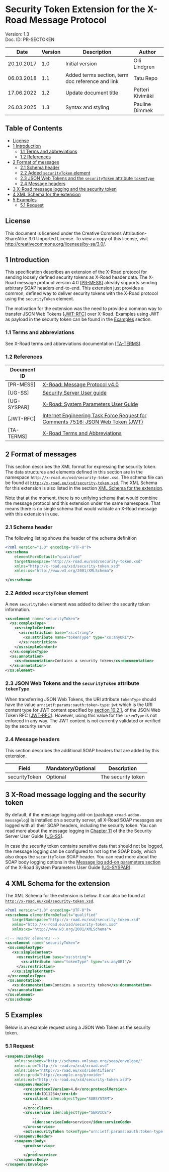 # Security Token Extension for the X-Road Message Protocol

Version: 1.3  
Doc. ID: PR-SECTOKEN

| Date       | Version | Description                                      | Author           |
|------------|---------|--------------------------------------------------|------------------|
| 20.10.2017 | 1.0     | Initial version                                  | Olli Lindgren    |
| 06.03.2018 | 1.1     | Added terms section, term doc reference and link | Tatu Repo        |
| 17.06.2022 | 1.2     | Update document title                            | Petteri Kivimäki |
| 26.03.2025 | 1.3     | Syntax and styling                               | Pauline Dimmek   |

## Table of Contents

<!-- toc -->

- [License](#license)
- [1 Introduction](#1-introduction)
  * [1.1 Terms and abbreviations](#11-terms-and-abbreviations)
  * [1.2 References](#12-references)
- [2 Format of messages](#2-format-of-messages)
  * [2.1 Schema header](#21-schema-header)
  * [2.2 Added `securityToken` element](#22-added-securitytoken-element)
  * [2.3 JSON Web Tokens and the `securityToken` attribute `tokenType`](#23-json-web-tokens-and-the-securitytoken-attribute-tokentype)
  * [2.4 Message headers](#24-message-headers)
- [3 X-Road message logging and the security token](#3-x-road-message-logging-and-the-security-token)
- [4 XML Schema for the extension](#4-xml-schema-for-the-extension)
- [5 Examples](#5-examples)
  * [5.1 Request](#51-request)

<!-- tocstop -->

## License

This document is licensed under the Creative Commons Attribution-ShareAlike 3.0 Unported License. To view a copy of this license, visit http://creativecommons.org/licenses/by-sa/3.0/.


## 1 Introduction

This specification describes an extension of the X-Road protocol for sending loosely defined security tokens as X-Road header data.
The X-Road message protocol version 4.0 \[[PR-MESS](#Ref_PR-MESS)\] already supports sending arbitrary SOAP headers end-to-end. This
extension just provides a common, defined way to deliver security tokens with the X-Road protocol using the `securityToken` element. 

The motivation for the extension was the need to provide a common way to transfer JSON Web Tokens \[[JWT-RFC](#Ref_JWT-RFC)\] over X-Road.
Examples using JWT as payload in the security token can be found in the [Examples](#examples) section. 

### 1.1 Terms and abbreviations

See X-Road terms and abbreviations documentation \[[TA-TERMS](#Ref_TERMS)\].

### 1.2 References

| Document ID||
| ------------- |-------------|
| <a name="Ref_PR-MESS"></a>\[PR-MESS\] | [X-Road: Message Protocol v4.0](../pr-mess_x-road_message_protocol.md)      |
| <a name="Ref_UG-SS"></a>\[UG-SS\] | [Security Server User guide](../../Manuals/ug-ss_x-road_6_security_server_user_guide.md)      |
| <a name="Ref_UG-SYSPAR"></a>\[UG-SYSPAR\] | [X-Road: System Parameters User Guide](../../Manuals/ug-syspar_x-road_v6_system_parameters.md)      |
| <a name="Ref_JWT-RFC"></a>\[JWT-RFC\] | [Internet Engineering Task Force Request for Comments 7516:  JSON Web Token (JWT)](https://tools.ietf.org/html/rfc7519)      |
| <a id="Ref_TERMS" class="anchor"></a>\[TA-TERMS\] | [X-Road Terms and Abbreviations](../../terms_x-road_docs.md)

## 2 Format of messages

This section describes the XML format for expressing the security token. The data
structures and elements defined in this section are in the namespace `http://x-road.eu/xsd/security-token.xsd`. The
schema file can be found at [`http://x-road.eu/xsd/security-token.xsd`](http://x-road.eu/xsd/security-token.xsd).
The XML Schema for this extension is also listed in the section [XML Schema for the extension](#xml-schema-for-the-extension).

Note that at the moment, there is no unifying schema that would combine the message protocol and this extension under
the same namespace. That means there is no single schema that would validate an X-Road message with this extension in use.


### 2.1 Schema header

The following listing shows the header of the schema definition

```xml
<?xml version="1.0" encoding="UTF-8"?>
<xs:schema
    elementFormDefault="qualified"
    targetNamespace="http://x-road.eu/xsd/security-token.xsd"
    xmlns="http://x-road.eu/xsd/security-token.xsd"
    xmlns:xs="http://www.w3.org/2001/XMLSchema">

</xs:schema>

```

### 2.2 Added `securityToken` element
A new `securityToken` element was added to deliver the security token information.

```xml
<xs:element name="securityToken">
  <xs:complexType>
    <xs:simpleContent>
      <xs:restriction base="xs:string">
        <xs:attribute name="tokenType" type="xs:anyURI"/>
      </xs:restriction>
    </xs:simpleContent>
  </xs:complexType>
  <xs:annotation>
    <xs:documentation>Contains a security token</xs:documentation>
  </xs:annotation>
</xs:element>

```

### 2.3 JSON Web Tokens and the `securityToken` attribute `tokenType`
When transferring JSON Web Tokens, the URI attribute `tokenType` should have the value `urn:ietf:params:oauth:token-type:jwt`
which is the URI content type for JWT content specified by [section 10.2.1.](https://tools.ietf.org/html/rfc7519#section-10.2.1)
of the JSON Web Token RFC \[[JWT-RFC](#Ref_JWT-RFC)\]. However, using this value for the `tokenType` is not enforced in any way. The JWT content is not
currently validated or verified by the security server.



### 2.4 Message headers
 This section describes the additional SOAP headers that are added by this extension.

|Field | Mandatory/Optional | Description |
|-------------|-------------|-------------|
| securityToken | Optional | The security token |


## 3 X-Road message logging and the security token
By default, if the message logging add-on (package `xroad-addon-messagelog`) is installed on a security server, all X-Road SOAP messages are logged
with all their SOAP headers, including the security token. You can read more about the message logging in [Chapter 11](../../Manuals/ug-ss_x-road_6_security_server_user_guide.md#11-message-log)
of the  the Security Server User Guide \[[UG-SS](#Ref_UG-SS)\].

In case the security token contains sensitive data that should not be logged, the message logging can be configured to not log the SOAP body, which also drops the `securityToken` SOAP header. You can
read more about the SOAP body logging options in the [Message log add-on parameters section](../../Manuals/ug-syspar_x-road_v6_system_parameters.md#message-log-add-on-parameters-message-log) of the X-Road System Parameters User
Guide \[[UG-SYSPAR](#Ref_UG-SYSPAR)\].

## 4 XML Schema for the extension
The XML Schema for the extension is below. It can also be found at [`http://x-road.eu/xsd/security-token.xsd`](http://x-road.eu/xsd/security-token.xsd).
 ```xml
<?xml version="1.0" encoding="UTF-8"?>
<xs:schema elementFormDefault="qualified"
    targetNamespace="http://x-road.eu/xsd/security-token.xsd"
    xmlns="http://x-road.eu/xsd/security-token.xsd"
    xmlns:xs="http://www.w3.org/2001/XMLSchema">

<!-- Header elements -->
<xs:element name="securityToken">
  <xs:complexType>
    <xs:simpleContent>
      <xs:restriction base="xs:string">
        <xs:attribute name="tokenType" type="xs:anyURI"/>
      </xs:restriction>
    </xs:simpleContent>
  </xs:complexType>
  <xs:annotation>
    <xs:documentation>Contains a security token</xs:documentation>
  </xs:annotation>
</xs:element>
</xs:schema>

```

## 5 Examples
Below is an example request using a JSON Web Token as the security token.

### 5.1 Request
```xml
<soapenv:Envelope
    xmlns:soapenv="http://schemas.xmlsoap.org/soap/envelope/"
    xmlns:xro="http://x-road.eu/xsd/xroad.xsd"
    xmlns:iden="http://x-road.eu/xsd/identifiers"
    xmlns:prod="http://example.org/provider"
    xmlns:ext="http://x-road.eu/xsd/security-token.xsd">
    <soapenv:Header>
        <xro:protocolVersion>4.0</xro:protocolVersion>
        <xro:id>ID11234</xro:id>
        <xro:client iden:objectType="SUBSYSTEM">
            ...
        </xro:client>
        <xro:service iden:objectType="SERVICE">
            ...
            <iden:serviceCode>service</iden:serviceCode>
        </xro:service>
        <ext:securityToken tokenType="urn:ietf:params:oauth:token-type:jwt">eyJhbGciOiJIUzI1NiJ9.eyJuYW1lIjoiVGVzdCJ9.negHPJEwkKcNcgVC6dNtzPZk_48Kig6IzxnabL9jKsw</ext:securityToken>
    </soapenv:Header>
    <soapenv:Body>
        <prod:service>
            ...
        </prod:service>
    </soapenv:Body>
</soapenv:Envelope>
```
